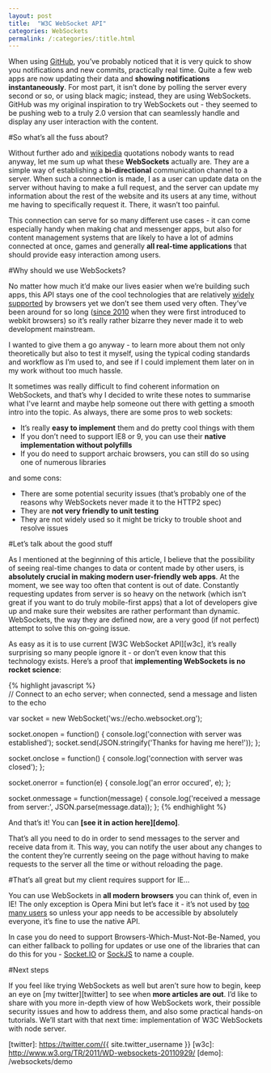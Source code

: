 ```yaml
---
layout: post
title:  "W3C WebSocket API"
categories: WebSockets
permalink: /:categories/:title.html
---
```

When using [GitHub][github], you’ve probably noticed that it is very quick to show you notifications and new commits, practically real time. Quite a few web apps are now updating their data and **showing notifications instantaneously**. For most part, it isn’t done by polling the server every second or so, or using black magic; instead, they are using WebSockets. GitHub was my original inspiration to try WebSockets out - they seemed to be pushing web to a truly 2.0 version that can seamlessly handle and display any user interaction with the content.

#So what’s all the fuss about?

Without further ado and [wikipedia][wiki-ws] quotations nobody wants to read anyway, let me sum up what these **WebSockets** actually are. They are a simple way of establishing a **bi-directional** communication channel to a server. When such a connection is made, I as a user can update data on the server without having to make a full request, and the server can update my information about the rest of the website and its users at any time, without me having to specifically request it. There, it wasn’t too painful.

This connection can serve for so many different use cases - it can come especially handy when making chat and messenger apps, but also for content management systems that are likely to have a lot of admins connected at once, games and generally **all real-time applications** that should provide easy interaction among users.

#Why should we use WebSockets?

No matter how much it’d make our lives easier when we’re building such apps, this API stays one of the cool technologies that are relatively [widely supported][caniuse] by browsers yet we don’t see them used very often. They’ve been around for so long ([since 2010][ws-spec] when they were first introduced to webkit browsers) so it’s really rather bizarre they never made it to web development mainstream.

I wanted to give them a go anyway - to learn more about them not only theoretically but also to test it myself, using the typical coding standards and workflow as I’m used to, and see if I could implement them later on in my work without too much hassle.

It sometimes was really difficult to find coherent information on WebSockets, and that’s why I decided to write these notes to summarise what I've learnt and maybe help someone out there with getting a smooth intro into the topic. As always, there are some pros to web sockets:

* It’s really **easy to implement** them and do pretty cool things with them
* If you don’t need to support IE8 or 9, you can use their **native implementation without polyfills**
* If you do need to support archaic browsers, you can still do so using one of numerous libraries

and some cons:

* There are some potential security issues (that’s probably one of the reasons why WebSockets never made it to the HTTP2 spec)
* They are **not very friendly to unit testing**
* They are not widely used so it might be tricky to trouble shoot and resolve issues

#Let’s talk about the good stuff

As I mentioned at the beginning of this article, I believe that the possibility of seeing real-time changes to data or content made by other users, is **absolutely crucial in making modern user-friendly web apps**. At the moment, we see way too often that content is out of date. Constantly requesting updates from server is so heavy on the network (which isn’t great if you want to do truly mobile-first apps) that a lot of developers give up and make sure their websites are rather performant than dynamic. WebSockets, the way they are defined now, are a very good (if not perfect) attempt to solve this on-going issue.

As easy as it is to use current [W3C WebSocket API][w3c], it’s really surprising so many people ignore it - or don’t even know that this technology exists. Here’s a proof that **implementing WebSockets is no rocket science**:


{% highlight javascript %}  
// Connect to an echo server; when connected, send a message and listen to the echo
    
var socket = new WebSocket('ws://echo.websocket.org');

socket.onopen = function() {
    console.log('connection with server was established');
    socket.send(JSON.stringify('Thanks for having me here!'));
};

socket.onclose = function() {
    console.log('connection with server was closed');
};

socket.onerror = function(e) {
    console.log('an error occured', e);
};

socket.onmessage = function(message) {
    console.log('received a message from server:', JSON.parse(message.data));
};
{% endhighlight %}

And that’s it! You can **[see it in action here][demo]**.

That’s all you need to do in order to send messages to the server and receive data from it. This way, you can notify the user about any changes to the content they’re currently seeing on the page without having to make requests to the server all the time or without reloading the page.

#That’s all great but my client requires support for IE…

You can use WebSockets in **all modern browsers** you can think of, even in IE! The only exception is Opera Mini but let’s face it - it’s not  used by [too many users][opera-mini] so unless your app needs to be accessible by absolutely everyone, it’s fine to use the native API.

In case you do need to support Browsers-Which-Must-Not-Be-Named, you can either fallback to polling for updates or use one of the libraries that can do this for you - [Socket.IO][socket-io] or [SockJS][sock-js] to name a couple.

#Next steps

If you feel like trying WebSockets as well but aren’t sure how to begin, keep an eye on [my twitter][twitter] to see when **more articles are out**. I’d like to share with you more in-depth view of how WebSockets work, their possible security issues and how to address them, and also some practical hands-on tutorials. We’ll start with that next time: implementation of W3C WebSockets with node server.

[github]:  http://github.com
[wiki-ws]: https://en.wikipedia.org/wiki/WebSocket
[caniuse]: http://caniuse.com/websockets
[ws-spec]: http://tools.ietf.org/html/draft-hixie-thewebsocketprotocol-75
[opera-mini]: https://www.netmarketshare.com/browser-market-share.aspx?qprid=1&qpcustomb=1
[socket-io]: http:/socket.io/
[sock-js]: https://github.com/sockjs
[twitter]: https://twitter.com/{{ site.twitter_username }}
[w3c]: http://www.w3.org/TR/2011/WD-websockets-20110929/
[demo]: /websockets/demo